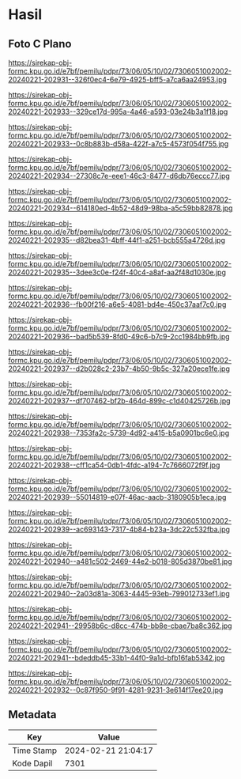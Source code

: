 # Hasil

## Foto C Plano

https://sirekap-obj-formc.kpu.go.id/e7bf/pemilu/pdpr/73/06/05/10/02/7306051002002-20240221-202931--326f0ec4-6e79-4925-bff5-a7ca6aa24953.jpg

https://sirekap-obj-formc.kpu.go.id/e7bf/pemilu/pdpr/73/06/05/10/02/7306051002002-20240221-202933--329ce17d-995a-4a46-a593-03e24b3a1f18.jpg

https://sirekap-obj-formc.kpu.go.id/e7bf/pemilu/pdpr/73/06/05/10/02/7306051002002-20240221-202933--0c8b883b-d58a-422f-a7c5-4573f054f755.jpg

https://sirekap-obj-formc.kpu.go.id/e7bf/pemilu/pdpr/73/06/05/10/02/7306051002002-20240221-202934--27308c7e-eee1-46c3-8477-d6db76eccc77.jpg

https://sirekap-obj-formc.kpu.go.id/e7bf/pemilu/pdpr/73/06/05/10/02/7306051002002-20240221-202934--614180ed-4b52-48d9-98ba-a5c59bb82878.jpg

https://sirekap-obj-formc.kpu.go.id/e7bf/pemilu/pdpr/73/06/05/10/02/7306051002002-20240221-202935--d82bea31-4bff-44f1-a251-bcb555a4726d.jpg

https://sirekap-obj-formc.kpu.go.id/e7bf/pemilu/pdpr/73/06/05/10/02/7306051002002-20240221-202935--3dee3c0e-f24f-40c4-a8af-aa2f48d1030e.jpg

https://sirekap-obj-formc.kpu.go.id/e7bf/pemilu/pdpr/73/06/05/10/02/7306051002002-20240221-202936--fb00f216-a6e5-4081-bd4e-450c37aaf7c0.jpg

https://sirekap-obj-formc.kpu.go.id/e7bf/pemilu/pdpr/73/06/05/10/02/7306051002002-20240221-202936--bad5b539-8fd0-49c6-b7c9-2cc1984bb9fb.jpg

https://sirekap-obj-formc.kpu.go.id/e7bf/pemilu/pdpr/73/06/05/10/02/7306051002002-20240221-202937--d2b028c2-23b7-4b50-9b5c-327a20ece1fe.jpg

https://sirekap-obj-formc.kpu.go.id/e7bf/pemilu/pdpr/73/06/05/10/02/7306051002002-20240221-202937--df707462-bf2b-464d-899c-c1d40425726b.jpg

https://sirekap-obj-formc.kpu.go.id/e7bf/pemilu/pdpr/73/06/05/10/02/7306051002002-20240221-202938--7353fa2c-5739-4d92-a415-b5a0901bc6e0.jpg

https://sirekap-obj-formc.kpu.go.id/e7bf/pemilu/pdpr/73/06/05/10/02/7306051002002-20240221-202938--cff1ca54-0db1-4fdc-a194-7c7666072f9f.jpg

https://sirekap-obj-formc.kpu.go.id/e7bf/pemilu/pdpr/73/06/05/10/02/7306051002002-20240221-202939--55014819-e07f-46ac-aacb-3180905b1eca.jpg

https://sirekap-obj-formc.kpu.go.id/e7bf/pemilu/pdpr/73/06/05/10/02/7306051002002-20240221-202939--ac693143-7317-4b84-b23a-3dc22c532fba.jpg

https://sirekap-obj-formc.kpu.go.id/e7bf/pemilu/pdpr/73/06/05/10/02/7306051002002-20240221-202940--a481c502-2469-44e2-b018-805d3870be81.jpg

https://sirekap-obj-formc.kpu.go.id/e7bf/pemilu/pdpr/73/06/05/10/02/7306051002002-20240221-202940--2a03d81a-3063-4445-93eb-799012733ef1.jpg

https://sirekap-obj-formc.kpu.go.id/e7bf/pemilu/pdpr/73/06/05/10/02/7306051002002-20240221-202941--29958b6c-d8cc-474b-bb8e-cbae7ba8c362.jpg

https://sirekap-obj-formc.kpu.go.id/e7bf/pemilu/pdpr/73/06/05/10/02/7306051002002-20240221-202941--bdeddb45-33b1-44f0-9a1d-bfb16fab5342.jpg

https://sirekap-obj-formc.kpu.go.id/e7bf/pemilu/pdpr/73/06/05/10/02/7306051002002-20240221-202932--0c87f950-9f91-4281-9231-3e614f17ee20.jpg


## Metadata

| Key        | Value               |
| ---------- | ------------------- |
| Time Stamp | 2024-02-21 21:04:17 |
| Kode Dapil | 7301                |



